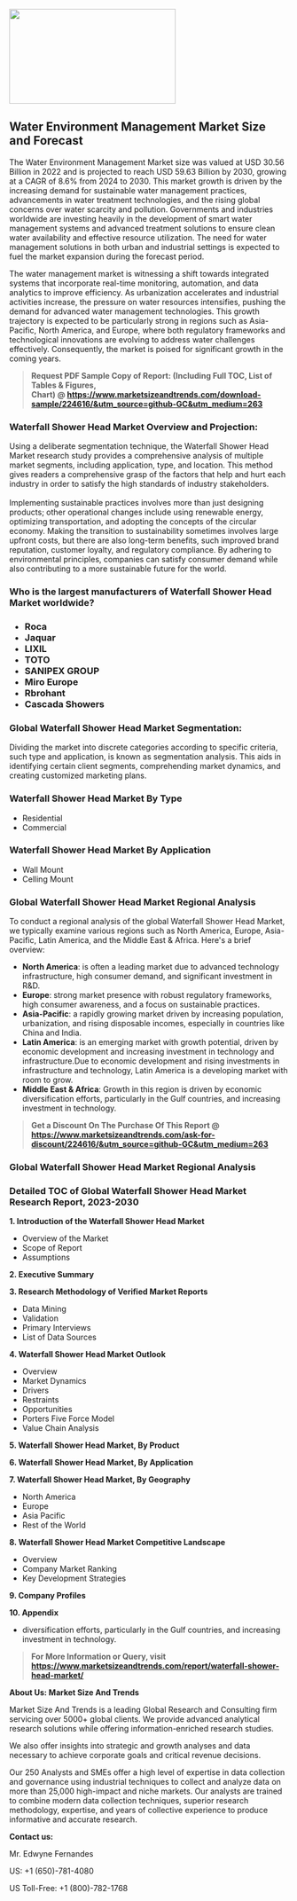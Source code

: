 <p><img class="alignnone size-medium wp-image-20088" src="https://ffe5etoiles.com/wp-content/uploads/2024/12/MST1-300x171.png" alt="" width="300" height="171" /></p><h2>Water Environment Management Market Size and Forecast</h2><p>The Water Environment Management Market size was valued at USD 30.56 Billion in 2022 and is projected to reach USD 59.63 Billion by 2030, growing at a CAGR of 8.6% from 2024 to 2030. This market growth is driven by the increasing demand for sustainable water management practices, advancements in water treatment technologies, and the rising global concerns over water scarcity and pollution. Governments and industries worldwide are investing heavily in the development of smart water management systems and advanced treatment solutions to ensure clean water availability and effective resource utilization. The need for water management solutions in both urban and industrial settings is expected to fuel the market expansion during the forecast period.</p><p>The water management market is witnessing a shift towards integrated systems that incorporate real-time monitoring, automation, and data analytics to improve efficiency. As urbanization accelerates and industrial activities increase, the pressure on water resources intensifies, pushing the demand for advanced water management technologies. This growth trajectory is expected to be particularly strong in regions such as Asia-Pacific, North America, and Europe, where both regulatory frameworks and technological innovations are evolving to address water challenges effectively. Consequently, the market is poised for significant growth in the coming years.</p></p><blockquote id="" class=""><strong>Request PDF Sample Copy of Report: (Including Full TOC, List of Tables &amp; Figures, Chart)&nbsp;@&nbsp;<strong><a href="https://www.marketsizeandtrends.com/download-sample/224616/&utm_source=github-GC&utm_medium=263" target="_blank">https://www.marketsizeandtrends.com/download-sample/224616/&utm_source=github-GC&utm_medium=263</a></strong></strong></blockquote><h3 id="" class="">Waterfall Shower Head Market&nbsp;Overview and Projection:</h3><p id="" class="">Using a deliberate segmentation technique, the Waterfall Shower Head Market research study provides a comprehensive analysis of multiple market segments, including application, type, and location. This method gives readers a comprehensive grasp of the factors that help and hurt each industry in order to satisfy the high standards of industry stakeholders. <br /> <br />Implementing sustainable practices involves more than just designing products; other operational changes include using renewable energy, optimizing transportation, and adopting the concepts of the circular economy. Making the transition to sustainability sometimes involves large upfront costs, but there are also long-term benefits, such improved brand reputation, customer loyalty, and regulatory compliance. By adhering to environmental principles, companies can satisfy consumer demand while also contributing to a more sustainable future for the world.</p><h3 id="" class="">Who is the largest manufacturers of&nbsp;Waterfall Shower Head Market worldwide?</h3><h3 class=""><p><ul><li>Roca </li><li> Jaquar </li><li> LIXIL </li><li> TOTO </li><li> SANIPEX GROUP </li><li> Miro Europe </li><li> Rbrohant </li><li> Cascada Showers</li></ul></p></h3><h3 id="" class="">Global&nbsp;Waterfall Shower Head Market Segmentation:</h3><p id="" class="">Dividing the market into discrete categories according to specific criteria, such type and application, is known as segmentation analysis. This aids in identifying certain client segments, comprehending market dynamics, and creating customized marketing plans.</p><h3 id="" class="">Waterfall Shower Head Market&nbsp;By Type</h3><p><p><ul><li>Residential</li><li> Commercial</p></li></ul></p></p><h3 id="" class="">Waterfall Shower Head Market&nbsp;By Application</h3><p class=""><p><ul><li>Wall Mount</li><li> Celling Mount</li></ul></p></p><h3 id="" class="">Global Waterfall Shower Head Market Regional Analysis</h3><p id="" class="">To conduct a regional analysis of the global Waterfall Shower Head Market, we typically examine various regions such as North America, Europe, Asia-Pacific, Latin America, and the Middle East &amp; Africa. Here's a brief overview:</p><ul><li><strong>North America</strong>: is often a leading market due to advanced technology infrastructure, high consumer demand, and significant investment in R&amp;D.</li><li><strong>Europe</strong>: strong market presence with robust regulatory frameworks, high consumer awareness, and a focus on sustainable practices.</li><li><strong>Asia-Pacific</strong>: a rapidly growing market driven by increasing population, urbanization, and rising disposable incomes, especially in countries like China and India.</li><li><strong>Latin America</strong>: is an emerging market with growth potential, driven by economic development and increasing investment in technology and infrastructure.Due to economic development and rising investments in infrastructure and technology, Latin America is a developing market with room to grow.</li><li><strong>Middle East &amp; Africa</strong>: Growth in this region is driven by economic diversification efforts, particularly in the Gulf countries, and increasing investment in technology.</li></ul><blockquote id="" class=""><strong>Get a Discount On The Purchase Of This Report @ <strong><a href="https://www.marketsizeandtrends.com/ask-for-discount/224616/&utm_source=github-GC&utm_medium=263" target="_blank">https://www.marketsizeandtrends.com/ask-for-discount/224616/&utm_source=github-GC&utm_medium=263</a></strong></strong></blockquote><h3 id="" class="">Global Waterfall Shower Head Market Regional Analysis</h3><h3 id="" class="">Detailed TOC of Global Waterfall Shower Head Market Research Report, 2023-2030</h3><p id="" class=""><strong>1. Introduction of the Waterfall Shower Head Market</strong></p><ul><li>Overview of the Market</li><li>Scope of Report</li><li>Assumptions</li></ul><p id="" class=""><strong>2. Executive Summary</strong></p><p id="" class=""><strong>3. Research Methodology of Verified Market Reports</strong></p><ul><li>Data Mining</li><li>Validation</li><li>Primary Interviews</li><li>List of Data Sources</li></ul><p id="" class=""><strong>4. Waterfall Shower Head Market Outlook</strong></p><ul><li>Overview</li><li>Market Dynamics</li><li>Drivers</li><li>Restraints</li><li>Opportunities</li><li>Porters Five Force Model</li><li>Value Chain Analysis</li></ul><p id="" class=""><strong>5. Waterfall Shower Head Market, By Product</strong></p><p id="" class=""><strong>6. Waterfall Shower Head Market, By Application</strong></p><p id="" class=""><strong>7. Waterfall Shower Head Market, By Geography</strong></p><ul><li>North America</li><li>Europe</li><li>Asia Pacific</li><li>Rest of the World</li></ul><p id="" class=""><strong>8. Waterfall Shower Head Market Competitive Landscape</strong></p><ul><li>Overview</li><li>Company Market Ranking</li><li>Key Development Strategies</li></ul><p id="" class=""><strong>9. Company Profiles</strong></p><p id="" class=""><strong>10. Appendix</strong></p><ul><li>diversification efforts, particularly in the Gulf countries, and increasing investment in technology.</li></ul><blockquote id="" class=""><strong>For More Information or Query, visit <strong><strong><a href="https://www.marketsizeandtrends.com/report/waterfall-shower-head-market/" target="_blank">https://www.marketsizeandtrends.com/report/waterfall-shower-head-market/</a></strong></strong></strong></blockquote><p id="" class=""><strong>About Us: Market Size And Trends</strong></p><p id="" class="">Market Size And Trends is a leading Global Research and Consulting firm servicing over 5000+ global clients. We provide advanced analytical research solutions while offering information-enriched research studies.</p><p id="" class="">We also offer insights into strategic and growth analyses and data necessary to achieve corporate goals and critical revenue decisions.</p><p id="" class="">Our 250 Analysts and SMEs offer a high level of expertise in data collection and governance using industrial techniques to collect and analyze data on more than 25,000 high-impact and niche markets. Our analysts are trained to combine modern data collection techniques, superior research methodology, expertise, and years of collective experience to produce informative and accurate research.</p><p id="" class=""><strong>Contact us:</strong></p><p id="" class="">Mr. Edwyne Fernandes</p><p id="" class="">US: +1 (650)-781-4080</p><p id="" class="">US Toll-Free: +1 (800)-782-1768</p>
